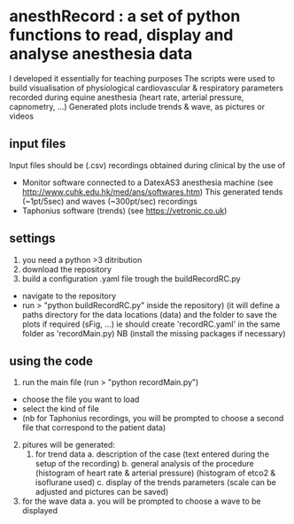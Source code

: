 # anesthRecord : a set of python functions to read, display and analyse anesthesia data

I developed it essentially for teaching purposes
The scripts were used to build visualisation of physiological
cardiovascular & respiratory parameters recorded during equine anesthesia
(heart rate, arterial pressure, capnometry, ...)
Generated plots include trends & wave, as pictures or videos

## input files
Input files should be (.csv) recordings obtained during clinical by the use of
- Monitor software connected to a DatexAS3 anesthesia machine
(see http://www.cuhk.edu.hk/med/ans/softwares.htm)
This generated tends (~1pt/5sec) and waves (~300pt/sec) recordings
- Taphonius software (trends) (see https://vetronic.co.uk)

## settings
1. you need a python >3 ditribution
2. download the repository
3. build a configuration .yaml file trough the buildRecordRC.py
* navigate to the repository
* run > "python buildRecordRC.py" inside the repository)
(it will define a paths directory for the data locations (data)
 and the folder to save the plots if required (sFig, ...)
ie should create 'recordRC.yaml' in the same folder as 'recordMain.py)
NB (install the missing packages if necessary)


## using the code
1. run the main file (run > "python recordMain.py")
* choose the file you want to load
* select the kind of file
* (nb for Taphonius recordings, you will be prompted to choose a second file that correspond to the patient data)
2. pitures will be generated:
   1. for trend data
    a. description of the case
           (text entered during the setup of the recording)
    b. general analysis of the procedure
            (histogram of heart rate & arterial pressure)
            (histogram of etco2 & isoflurane used)
    c. display of the trends parameters
            (scale can be adjusted and pictures can be saved)
  2. for the wave data
     a. you will be prompted to choose a wave to be displayed

